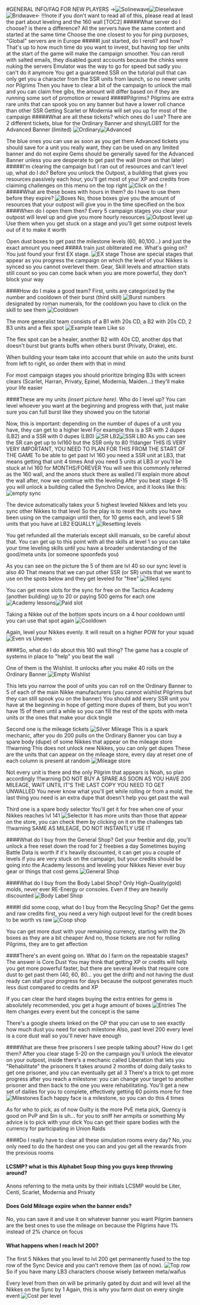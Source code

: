 #GENERAL INFO/FAQ FOR NEW PLAYERS
->![Solinewave](https://i.imgur.com/hxWsAeC.png)![Dieselwave](https://i.imgur.com/3hzv3JC.png)![Bridwave](https://i.imgur.com/VvfZirt.png)<-
!!!note if you don't want to read all of this, please read at least the part about leveling and the 160 wall
[TOC2]
#####What server do I choose? is there a difference?
All the servers have the same content and started at the same time
Choose the one closest to you for ping purposes, "Global" servers are in Europe
#####I just started, do I reroll? and how?
That's up to how much time do you want to invest, but having top tier units at the start of the game will make the campaign smoother.
You can reroll with salted emails, they disabled guest accounts because the chinks were nuking the servers
Emulator was the way to go for speed but sadly you can't do it anymore
You get a guaranteed SSR on the tutorial pull that can only get you a character from the SSR units from launch, so no newer units nor Pilgrims
Then you have to clear a bit of the campaign to unlock the mail and you can claim free gibs, the amount will differ based on if they are running some sort of promotion or reward
#####Pilgrims?
Pilgrims are extra rare units that can spook you on any banner but have a lower roll chance than other SSR
Getting Scarlet or Modernia will set you up for most of the campaign
#####What are all these tickets? which ones do I use?
There are 2 different tickets, blue for the Ordinary Banner and shiny/LGBT for the Advanced Banner (limited)
![Ordinary](https://i.imgur.com/p64Zn7d.png)![Advanced](https://i.imgur.com/kxZk4oN.png)

The blue ones you can use as soon as you get them
Advanced tickets you should save for a unit you really want, they can be used on any limited banner and do not expire
Gems should be generally saved for the Advanced Banner unless you are desperate to get past the wall (more on that later)
#####I'm clearing the campaign but I ran out of resources and can't level up, what do I do?
Before you unlock the Outpost, a building that gives you resources passively each hour, you'll get most of your XP and credits from claiming challenges on this menu on the top right ![Click on the !](https://i.imgur.com/5wgBTPK.png)
#####What are these boxes with hours in them? do I have to use them before they expire?
![Boxes](https://i.imgur.com/i66UMHT.png)
No, those boxes give you the amount of resources that your outpost will give you in the time specified on the box
####When do I open them then?
Every 5 campaign stages you clear your outpost will level up and give you more hourly resources
![Outpost level up](https://i.imgur.com/xkWjF9S.png)
Use them when you get stuck on a stage and you'll get some outpost levels out of it to make it worth

Open dust boxes to get past the milestone levels (60, 80,100...) and just the exact amount you need
####A train just obliterated me. What's going on?
You just found your first EX stage.
![EX stage](https://i.imgur.com/LvyxyxP.png)
Those are special stages that appear as you progress the campaign on which the level of your Nikkes is synced so you cannot overlevel them.
Gear, Skill levels and attraction stats still count so you can come back when you are more powerful, they don't block your way

####How do I make a good team?
First, units are categorized by the number and cooldown of their burst (third skill)
![Burst numbers](https://i.imgur.com/IWeGac8.png)   designated by roman numerals, for the cooldown you have to click on the skill to see them   ![Cooldown](https://i.imgur.com/broFIE1.png)

The more generalist team consists of a B1 with 20s CD, a B2 with 20s CD, 2 B3 units and a flex spot
![Example team](https://i.imgur.com/SiF7ZYA.png) Like so

The flex spot can be a healer, another B2 with 40s CD, another dps that doesn't burst but grants buffs when others burst (Privaty, Drake), etc.

When building your team take into account that while on auto the units burst from left to right, so order them with that in mind

For most campaign stages you should prioritize bringing B3s with screen clears (Scarlet, Harran, Privaty, Epinel, Modernia, Maiden...) they'll make your life easier

####These are my units *(insert picture here)*. Who do I level up?
You can level whoever you want at the beginning and progress with that, just make sure you can full burst like they showed you on the tutorial

Now, this is important: depending on the number of dupes of a unit you have, they can get to a higher level
For example this is a SR with 2 dupes (LB2) and a SSR with 0 dupes (LB0)
![SR LB2](https://i.imgur.com/toV782l.png)![SSR LB0](https://i.imgur.com/ugEjZNd.png)
As you can see the SR can get up to lvl160 but the SSR only to 80
!!!danger THIS IS VERY VERY IMPORTANT, YOU NEED TO PLAN FOR THIS FROM THE START OF THE GAME
To be able to get past lvl 160 you need a SSR unit at LB3, that means getting that unit 4 times
And you need 5 units at LB3 or you'll be stuck at lvl 160 for MONTHS/FOREVER
You will see this commonly referred as the 160 wall, and the anons stuck there as walled
I'll explain more about the wall after, now we continue with the leveling
After you beat stage 4-15 you will unlock a building called the Synchro Device, and it looks like this:
![empty sync](https://i.imgur.com/uHyko77.png)

The device automatically takes your 5 highest leveled Nikkes and lets you sync other Nikkes to that level
So the play is to reset the units you have been using on the campaign until then, for 10 gems each, and level 5 SR units that you have at LB2 EQUALLY
![Resetting levels](https://i.imgur.com/H7cuG0a.png)

You get refunded all the materials except skill manuals, so be careful about that. You can get up to this point with all the skills at level 1 so you can take your time leveling skills until you have a broader understanding of the good/meta units (or someone spoonfeds you)

As you can see on the picture the 5 of them are lvl 40 so our sync level is also 40
That means that we can put other SSR (or SR) units that we want to use on the spots below and they get leveled for "free"
![filled sync](https://i.imgur.com/wc6rTpZ.png)

You can get more slots for the sync for free on the Tactics Academy (another building) up to 20 or paying 500 gems for each one
![Academy lessons](https://i.imgur.com/iA1I4Z7.png)![Paid slot](https://i.imgur.com/jTq029e.png)

Taking a Nikke out of the bottom spots incurs on a 4 hour cooldown until you can use that spot again
![Cooldown](https://i.imgur.com/PYXAS37.png)

Again, level your Nikkes evenly. It will result on a higher POW for your squad
![Even vs Uneven](https://i.imgur.com/JmBc6XS.png)

####So, what do I do about this 160 wall thing?
The game has a couple of systems in place to "help" you beat the wall

One of them is the Wishlist. It unlocks after you make 40 rolls on the Ordinary Banner
![Empty Wishlist](https://i.imgur.com/ZLnYTpz.png)

This lets you narrow the pool of units you can roll on the Ordinary Banner to 5 of each of the main Nikke manufacturers (you cannot wishlist Pilgrims but they can still spook you on the banner)
You should add every SSR unit you have at the beginning in hope of getting more dupes of them, but you won't have 15 of them until a while so you can fill the rest of the spots with meta units or the ones that make your dick tingle

Second one is the mileage tickets
![Silver Mileage](https://i.imgur.com/CkgsVnY.png)
This is a spark mechanic, after you do 200 pulls on the Ordinary Banner you can buy a spare body (dupe) of some Nikkes that appear on the mileage store
!!!warning This does not unlock new Nikkes, you can only get dupes
These are the units that can appear on the mileage store, every day at reset one of each column is present at random
![Mileage store](https://i.imgur.com/ppMaQQG.png)

Not every unit is there and the only Pilgrim that appears is Noah, so plan accordingly
!!!warning DO NOT BUY A SPARE AS SOON AS YOU HAVE 200 MILEAGE, WAIT UNTIL IT'S THE LAST COPY YOU NEED TO GET UNWALLED
You never know what you'll get while rolling or from a mold, the last thing you need is an extra dupe that doesn't help you get past the wall

Third one is a spare body selector
You'll get it for free when one of your Nikkes reaches lvl 141
![Selector](https://i.imgur.com/Pn01aoc.png)
It has more units than those that appear on the store, you can check them by clicking on it on the challenges tab
!!!warning SAME AS MILEAGE, DO NOT INSTANTLY USE IT

####What do I buy from the General Shop?
Get your freebie and dip, you'll unlock a free reset down the road for 2 freebies a day
Sometimes buying Battle Data is worth if it's heavily discounted, it can get you a couple of levels if you are very stuck on the campaign, but your credits should be going into the Academy lessons and leveling your Nikkes
Never ever buy gear or things that cost gems
![General Shop](https://i.imgur.com/46V8eFK.png)

####What do I buy from the Body Label Shop?
Only High-Quality(gold) molds, never ever RE-Energy or consoles. Even if they are heavily discounted
![Body Label Shop](https://i.imgur.com/asU6Q65.png)

####I did some coop, what do I buy from the Recycling Shop?
Get the gems and raw credits first, you need a very high outpost level for the credit boxes to be worth vs raw
![Coop shop](https://i.imgur.com/yx7xrvp.png)

You can get more dust with your remaining currency, starting with the 2h boxes as they are a bit cheaper
And no, those tickets are not for rolling Pilgrims, they are to get affection

####There's an event going on. What do I farm on the repeatable stages?
The answer is Core Dust
You may think that getting XP or credits will help you get more powerful faster, but there are several levels that require core dust to get past them (40, 60, 80... you get the drift) and not having the dust ready can stall your progress for days because the outpost generates much less dust compared to credits and XP

If you can clear the hard stages buying the extra entries for gems is absolutely recommended, you get a huge amount of boxes
![Entries](https://i.imgur.com/ZlUrwcV.png) The item changes every event but the concept is the same

There's a google sheets linked on the OP that you can use to see exactly how much dust you need for each milestone
Also, past level 200 every level is a core dust wall so you'll never have enough

####What are these free prisoners I see people talking about? How do I get them?
After you clear stage 5-20 on the campaign you'll unlock the elevator on your outpost, inside there's a mechanic called Liberation that lets you "Rehabilitate" the prisoners
It takes around 2 months of doing daily tasks to get one prisoner, and you can eventually get all 3
There's a trick to get more progress after you reach a milestone: you can change your target to another prisoner and then back to the one you were rehabilitating. You'll get a new set of dailies for you to complete, effectively getting 60 points more for free
![Milestones](https://i.imgur.com/VZRlMIr.png) Each happy face is a milestone, so you can do this 4 times

As for who to pick, as of now Guilty is the more PvE meta pick, Quency is good on PvP and Sin is uh... for you to sniff her armpits or something
My advice is to pick with your dick
You can get their spare bodies with the currency for participating in Union Raids

####Do I really have to clear all these simulation rooms every day?
No, you only need to do the hardest one you can and you get all the rewards from the previous rooms

#### LCSMP? what is this Alphabet Soup thing you guys keep throwing around?
Anons referring to the meta units by their initials
LCSMP would be Liter, Centi, Scarlet, Modernia and Privaty

#### Does Gold Mileage expire when the banner ends?
No, you can save it and use it on whatever banner you want
Pilgrim banners are the best ones to use the mileage on because the Pilgrims have 1% instead of 2% chance on focus

#### What happens when I reach lvl 200?
The first 5 Nikkes that you level to lvl 200 get permanently fused to the top row of the Sync Device and you can't remove them (as of now).
![Top row](https://i.imgur.com/g0FCW4I.png)
So if you have many LB3 characters choose wisely between meta/waifus

Every level from then on will be primarily gated by dust and will level all the Nikkes on the Sync by 1
Again, this is why you farm dust on every single event
![Cost per level](https://i.imgur.com/0A9Hkw1.png)